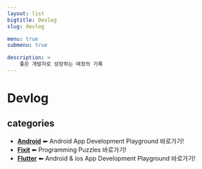 ```yaml
---
layout: list
bigtitle: Devlog
slug: devlog

menu: true
submenu: true

description: >
    좋은 개발자로 성장하는 여정의 기록
---
```




# Devlog

## categories

* **[Android]** ⬅ Android App Development Playground 바로가기!
* **[Fixit]** ⬅ Programming Puzzles 바로가기!
* **[Flutter]** ⬅ Android & ios App Development Playground 바로가기!
<!-- * **[Algorithm]** ⬅ Algorithmic Adventure 바로가기! -->

[Android]: /android/
[Fixit]: /fixit/
[Flutter]: /flutter/
<!-- [Algorithm]: /algorithm/ -->

